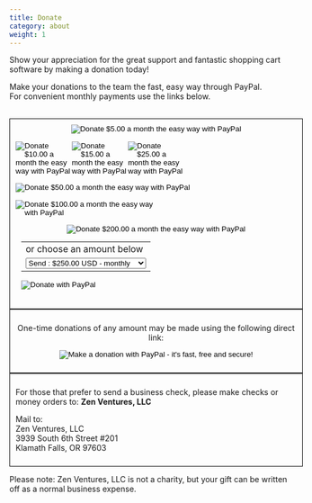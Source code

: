 ```yaml
---
title: Donate
category: about 
weight: 1
---
```


Show your appreciation for the great support and fantastic shopping cart software by making a donation today!

Make your donations to the team the fast, easy way through PayPal.  
For convenient monthly payments use the links below.
<br /><br />

<div style="width: 500px; padding: 10px; border: 1px solid black; margin: auto;">

<div style="float: left; text-align: center;">

<form action="https://www.paypal.com/cgi-bin/webscr" method="post" target="_top"><input type="hidden" name="cmd" value="_xclick-subscriptions"> <input type="hidden" name="business" value="paypal@zen-cart.com"> <input type="hidden" name="item_name" value="Buy the Zen Cart Team some coffee!"> <input type="hidden" name="no_shipping" value="1"> <input type="hidden" name="no_note" value="1"> <input type="hidden" name="currency_code" value="USD"> <input type="image" src="https://www.zen-cart.com/images/paypal_5.gif" name="submit" alt="Donate $5.00 a month the easy way with PayPal"> <input type="hidden" name="a3" value="5.00"> <input type="hidden" name="p3" value="1"> <input type="hidden" name="t3" value="M"> <input type="hidden" name="src" value="1"> <input type="hidden" name="sra" value="1"></form>


<div style="float: left; width: 20%; text-align: center;">

<form action="https://www.paypal.com/cgi-bin/webscr" method="post" target="_top"><input type="hidden" name="cmd" value="_xclick-subscriptions"> <input type="hidden" name="business" value="paypal@zen-cart.com"> <input type="hidden" name="item_name" value="Buy the Zen Cart Team some coffee!"> <input type="hidden" name="no_shipping" value="1"> <input type="hidden" name="no_note" value="1"> <input type="hidden" name="currency_code" value="USD"> <input type="image" src="https://www.zen-cart.com/images/paypal_10.gif" name="submit" alt="Donate $10.00 a month the easy way with PayPal"> <input type="hidden" name="a3" value="10.00"> <input type="hidden" name="p3" value="1"> <input type="hidden" name="t3" value="M"> <input type="hidden" name="src" value="1"> <input type="hidden" name="sra" value="1"></form>

</div>

<div style="float: left; width: 20%; text-align: center;">

<form action="https://www.paypal.com/cgi-bin/webscr" method="post" target="_top"><input type="hidden" name="cmd" value="_xclick-subscriptions"> <input type="hidden" name="business" value="paypal@zen-cart.com"> <input type="hidden" name="item_name" value="Buy the Zen Cart Team some coffee!"> <input type="hidden" name="no_shipping" value="1"> <input type="hidden" name="no_note" value="1"> <input type="hidden" name="currency_code" value="USD"> <input type="image" src="https://www.zen-cart.com/images/paypal_15.gif" name="submit" alt="Donate $15.00 a month the easy way with PayPal"> <input type="hidden" name="a3" value="15.00"> <input type="hidden" name="p3" value="1"> <input type="hidden" name="t3" value="M"> <input type="hidden" name="src" value="1"> <input type="hidden" name="sra" value="1"></form>

</div>

<div style="float: left; width: 20%; text-align: center;">

<form action="https://www.paypal.com/cgi-bin/webscr" method="post" target="_top"><input type="hidden" name="cmd" value="_xclick-subscriptions"> <input type="hidden" name="business" value="paypal@zen-cart.com"> <input type="hidden" name="item_name" value="Buy the Zen Cart Team some coffee!"> <input type="hidden" name="no_shipping" value="1"> <input type="hidden" name="no_note" value="1"> <input type="hidden" name="currency_code" value="USD"> <input type="image" src="https://www.zen-cart.com/images/paypal_25.gif" name="submit" alt="Donate $25.00 a month the easy way with PayPal"> <input type="hidden" name="a3" value="25.00"> <input type="hidden" name="p3" value="1"> <input type="hidden" name="t3" value="M"> <input type="hidden" name="src" value="1"> <input type="hidden" name="sra" value="1"></form>

</div>

<div style="float: left; text-align: center;">

<form action="https://www.paypal.com/cgi-bin/webscr" method="post" target="_top"><input type="hidden" name="cmd" value="_xclick-subscriptions"> <input type="hidden" name="business" value="paypal@zen-cart.com"> <input type="hidden" name="item_name" value="Buy the Zen Cart Team some coffee!"> <input type="hidden" name="no_shipping" value="1"> <input type="hidden" name="no_note" value="1"> <input type="hidden" name="currency_code" value="USD"> <input type="image" src="https://www.zen-cart.com/images/paypal_50.gif" name="submit" alt="Donate $50.00 a month the easy way with PayPal"> <input type="hidden" name="a3" value="50.00"> <input type="hidden" name="p3" value="1"> <input type="hidden" name="t3" value="M"> <input type="hidden" name="src" value="1"> <input type="hidden" name="sra" value="1"></form>

</div>

<div style="float: left; width: 50%; text-align: center;">

<form action="https://www.paypal.com/cgi-bin/webscr" method="post" target="_top"><input type="hidden" name="cmd" value="_xclick-subscriptions"> <input type="hidden" name="business" value="paypal@zen-cart.com"> <input type="hidden" name="item_name" value="Buy the Zen Cart Team some coffee!"> <input type="hidden" name="no_shipping" value="1"> <input type="hidden" name="no_note" value="1"> <input type="hidden" name="currency_code" value="USD"> <input type="image" src="https://www.zen-cart.com/images/paypal_100.gif" name="submit" alt="Donate $100.00 a month the easy way with PayPal"> <input type="hidden" name="a3" value="100.00"> <input type="hidden" name="p3" value="1"> <input type="hidden" name="t3" value="M"> <input type="hidden" name="src" value="1"> <input type="hidden" name="sra" value="1"></form>

</div>

<div style="text-align: center">

<form action="https://www.paypal.com/cgi-bin/webscr" method="post" target="_top"><input type="hidden" name="cmd" value="_xclick-subscriptions"> <input type="hidden" name="business" value="paypal@zen-cart.com"> <input type="hidden" name="item_name" value="Buy the Zen Cart Team some coffee!"> <input type="hidden" name="no_shipping" value="1"> <input type="hidden" name="no_note" value="1"> <input type="hidden" name="currency_code" value="USD"> <input type="image" src="https://www.zen-cart.com/images/paypal_200.gif" name="submit" alt="Donate $200.00 a month the easy way with PayPal"> <input type="hidden" name="a3" value="200.00"> <input type="hidden" name="p3" value="1"> <input type="hidden" name="t3" value="M"> <input type="hidden" name="src" value="1"> <input type="hidden" name="sra" value="1"></form>

</div>

</div>

<div style="width: 500px; padding: 10px; margin-top: 20px;">

<div style="text-align: center; margin: 0 28%">

<form action="https://www.paypal.com/cgi-bin/webscr" method="post" target="_top"><input type="hidden" name="cmd" value="_xclick-subscriptions"> <input type="hidden" name="business" value="paypal@zen-cart.com"> <input type="hidden" name="item_name" value="Support the Zen Cart(tm) Project"> <input type="hidden" name="no_shipping" value="1"> <input type="hidden" name="no_note" value="1"> <input type="hidden" name="src" value="1"> <input type="hidden" name="currency_code" value="USD"> <input type="hidden" name="bn" value="zencart">

</div>

<table>

<tbody>

<tr>

<td><input type="hidden" name="on0" value="or choose an amount below">or choose an amount below</td>

</tr>

<tr>

<td><select name="os0"><option value="Send">Send : $250.00 USD - monthly</option> <option value="Send">Send : $300.00 USD - monthly</option> <option value="Send">Send : $500.00 USD - monthly</option> <option value="Send">Send : $750.00 USD - monthly</option> <option value="Send">Send : $1,000.00 USD - monthly</option></select></td>

</tr>

</tbody>

</table>

<input type="hidden" name="option_select0" value="Send"> <input type="hidden" name="option_amount0" value="250.00"> <input type="hidden" name="option_period0" value="M"> <input type="hidden" name="option_frequency0" value="1"> <input type="hidden" name="option_select1" value="Send"> <input type="hidden" name="option_amount1" value="300.00"> <input type="hidden" name="option_period1" value="M"> <input type="hidden" name="option_frequency1" value="1"> <input type="hidden" name="option_select2" value="Send"> <input type="hidden" name="option_amount2" value="500.00"> <input type="hidden" name="option_period2" value="M"> <input type="hidden" name="option_frequency2" value="1"> <input type="hidden" name="option_select3" value="Send"> <input type="hidden" name="option_amount3" value="750.00"> <input type="hidden" name="option_period3" value="M"> <input type="hidden" name="option_frequency3" value="1"> <input type="hidden" name="option_select4" value="Send"> <input type="hidden" name="option_amount4" value="1000.00"> <input type="hidden" name="option_period4" value="M"> <input type="hidden" name="option_frequency4" value="1"> <input type="hidden" name="option_index" value="0"> <input type="image" src="https://www.paypalobjects.com/en_US/i/btn/btn_subscribe_SM.gif" border="0" name="submit" alt="Donate with PayPal"><img alt="" border="0" src="https://www.paypalobjects.com/en_US/i/scr/pixel.gif" width="1" height="1"></form>

</div>

</div>

<div style="width: 500px; padding: 10px; margin-top: 20px; border: 1px solid black; margin: auto; clear: both; text-align: center">

One-time donations of any amount may be made using the following direct link:

<form action="https://www.paypal.com/cgi-bin/webscr" method="post" target="_top"><input type="hidden" name="cmd" value="_xclick"> <input type="hidden" name="business" value="paypal@zen-cart.com"> <input type="hidden" name="item_name" value="Buy the Zen Cart Team some coffee!"> <input type="hidden" name="no_note" value="1"> <input type="hidden" name="no_shipping" value="1"> <input type="hidden" name="currency_code" value="USD"> <input type="hidden" name="tax" value="0"> <input type="image" src="https://www.paypal.com/en_US/i/btn/x-click-but04.gif" name="submit" alt="Make a donation with PayPal - it's fast, free and secure!"></form>

</div>

<div style="width: 500px; padding: 10px; margin-top: 20px; border: 1px solid black; margin: auto; clear: both;">

For those that prefer to send a business check, please make checks or money orders to: **Zen Ventures, LLC**  

Mail to:  
Zen Ventures, LLC  
3939 South 6th Street #201  
Klamath Falls, OR 97603

</div>

Please note: Zen Ventures, LLC is not a charity, but your gift can be written off as a normal business expense.

